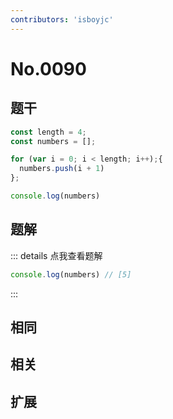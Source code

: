 ```yaml
---
contributors: 'isboyjc'
---
```


# No.0090


## 题干

```js
const length = 4; 
const numbers = [];

for (var i = 0; i < length; i++);{ 
  numbers.push(i + 1)
};

console.log(numbers)
```




## 题解

::: details 点我查看题解

```js
console.log(numbers) // [5]
```


:::



## 相同


## 相关


## 扩展

